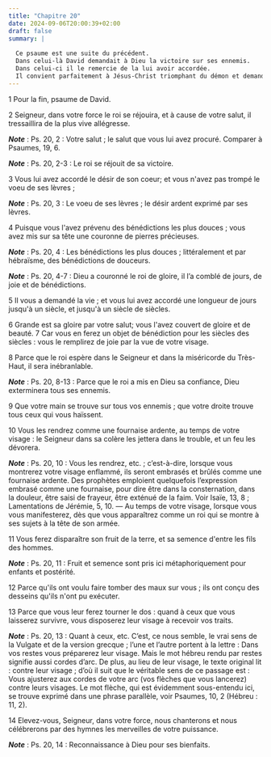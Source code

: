 ```yaml
---
title: "Chapitre 20"
date: 2024-09-06T20:00:39+02:00
draft: false
summary: |
  
  Ce psaume est une suite du précédent.
  Dans celui-là David demandait à Dieu la victoire sur ses ennemis.
  Dans celui-ci il le remercie de la lui avoir accordée.
  Il convient parfaitement à Jésus-Christ triomphant du démon et demandant la même grâce pour ses membres.
---
```



1 Pour la fin, psaume de David.


2 Seigneur, dans votre force le roi se réjouira, et à cause de votre salut, il tressaillira de la plus vive allégresse.

***Note*** :  Ps. 20, 2 : Votre salut ; le salut que vous lui avez procuré. Comparer à Psaumes, 19, 6.

***Note*** :  Ps. 20, 2-3 : Le roi se réjouit de sa victoire.

3 Vous lui avez accordé le désir de son coeur; et vous n'avez pas trompé le voeu de ses lèvres ;

***Note*** :  Ps. 20, 3 : Le voeu de ses lèvres ; le désir ardent exprimé par ses lèvres.


4 Puisque vous l'avez prévenu des bénédictions les plus douces ; vous avez mis sur sa tête une couronne de pierres précieuses.

***Note*** :  Ps. 20, 4 : Les bénédictions les plus douces ; littéralement et par hébraïsme, des bénédictions de douceurs.

***Note*** :  Ps. 20, 4-7 : Dieu a couronné le roi de gloire, il l’a comblé de jours, de joie et de bénédictions.

5 Il vous a demandé la vie ; et vous lui avez accordé une longueur de jours jusqu'à un siècle, et jusqu'à un siècle de siècles.


6 Grande est sa gloire par votre salut; vous l'avez couvert de gloire et de beauté. 7 Car vous en ferez un objet de bénédiction pour les siècles des siècles : vous le remplirez de joie par la vue de votre visage.


8 Parce que le roi espère dans le Seigneur et dans la miséricorde du Très-Haut, il sera inébranlable.

***Note*** :  Ps. 20, 8-13 : Parce que le roi a mis en Dieu sa confiance, Dieu exterminera tous ses ennemis.

9 Que votre main se trouve sur tous vos ennemis ; que votre droite trouve tous ceux qui vous haïssent.


10 Vous les rendrez comme une fournaise ardente, au temps de votre visage : le Seigneur dans sa colère les jettera dans le trouble, et un feu les dévorera.

***Note*** :  Ps. 20, 10 : Vous les rendrez, etc. ; c’est-à-dire, lorsque vous montrerez votre visage enflammé, ils seront embrasés et brûlés comme une fournaise ardente. Des prophètes emploient quelquefois l’expression embrasé comme une fournaise, pour dire être dans la consternation, dans la douleur, être saisi de frayeur, être exténué de la faim. Voir Isaïe, 13, 8 ; Lamentations de Jérémie, 5, 10. ― Au temps de votre visage, lorsque vous vous manifesterez, dès que vous apparaîtrez comme un roi qui se montre à ses sujets à la tête de son armée.


11 Vous ferez disparaître son fruit de la terre, et sa semence d'entre les fils des hommes.

***Note*** :  Ps. 20, 11 : Fruit et semence sont pris ici métaphoriquement pour enfants et postérité.

12 Parce qu'ils ont voulu faire tomber des maux sur vous ; ils ont conçu des desseins qu'ils n'ont pu exécuter.


13 Parce que vous leur ferez tourner le dos : quand à ceux que vous laisserez survivre, vous disposerez leur visage à recevoir vos traits.

***Note*** :  Ps. 20, 13 : Quant à ceux, etc. C’est, ce nous semble, le vrai sens de la Vulgate et de la version grecque ; l’une et l’autre portent à la lettre : Dans vos restes vous préparerez leur visage. Mais le mot hébreu rendu par restes signifie aussi cordes d’arc. De plus, au lieu de leur visage, le texte original lit : contre leur visage ; d’où il suit que le véritable sens de ce passage est : Vous ajusterez aux cordes de votre arc (vos flèches que vous lancerez) contre leurs visages. Le mot flèche, qui est évidemment sous-entendu ici, se trouve exprimé dans une phrase parallèle, voir Psaumes, 10, 2 (Hébreu : 11, 2).

14 Elevez-vous, Seigneur, dans votre force, nous chanterons et nous célébrerons par des hymnes les merveilles de votre puissance.

***Note*** :  Ps. 20, 14 : Reconnaissance à Dieu pour ses bienfaits.

